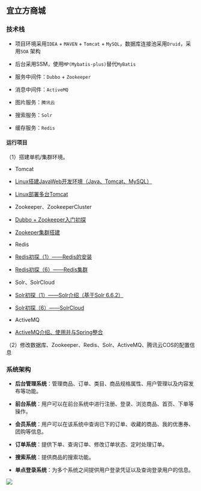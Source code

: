 ## 宜立方商城

### 技术栈

- 项目环境采用`IDEA` + `MAVEN` + `Tomcat` + `MySQL`，数据库连接池采用`Druid`，采用`SOA` 架构

- 后台采用SSM，使用`MP(Mybatis-plus)`替代`MyBatis`

- 服务中间件：`Dubbo` + `Zookeeper`

- 消息中间件：`ActiveMQ`

- 图片服务：`腾讯云`

- 搜索服务：`Solr`

- 缓存服务：`Redis`

#### 运行项目

（1）搭建单机/集群环境。

- Tomcat
 - [Linux搭建JavaWeb开发环境（Java、Tomcat、MySQL）](https://blog.csdn.net/yuanlaijike/article/details/78877830)
 - [Linux部署多台Tomcat](https://blog.csdn.net/yuanlaijike/article/details/79692794)
 
- Zookeeper、ZookeeperCluster
 - [Dubbo + Zookeeper入门初探](https://blog.csdn.net/yuanlaijike/article/details/79654183)
 - [Zookeper集群搭建](https://blog.csdn.net/yuanlaijike/article/details/79916792)

- Redis
 - [Redis初探（1）——Redis的安装](https://blog.csdn.net/yuanlaijike/article/details/79383242)
 - [Redis初探（6）——Redis集群](https://blog.csdn.net/yuanlaijike/article/details/79860099)

- Solr、SolrCloud
 - [Solr初探（1）——Solr介绍（基于Solr 6.6.2）](https://blog.csdn.net/yuanlaijike/article/details/79465627)
 - [Solr初探（6）——SolrCloud](https://blog.csdn.net/yuanlaijike/article/details/79919301)

- ActiveMQ
 - [ActiveMQ介绍、使用并与Spring整合](https://blog.csdn.net/yuanlaijike/article/details/79950330)

（2）修改数据库、Zookeeper、Redis、Solr、ActiveMQ、腾讯云COS的配置信息


### 系统架构

- **后台管理系统**：管理商品、订单、类目、商品规格属性、用户管理以及内容发布等功能。

- **前台系统**：用户可以在前台系统中进行注册、登录、浏览商品、首页、下单等操作。

- **会员系统**：用户可以在该系统中查询已下的订单、收藏的商品、我的优惠券、团购等信息。

- **订单系统**：提供下单、查询订单、修改订单状态、定时处理订单。

- **搜索系统**：提供商品的搜索功能。

- **单点登录系统**：为多个系统之间提供用户登录凭证以及查询登录用户的信息。

![](https://raw.githubusercontent.com/ZzXxL1994/e3mall/master/jiagou.png)